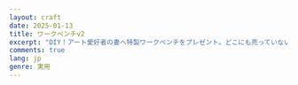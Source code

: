 ```yaml
---
layout: craft
date: 2025-01-13
title: ワークベンチv2
excerpt: "DIY！アート愛好者の妻へ特製ワークベンチをプレゼント。どこにも売っていない特別なワークベンチを作る挑戦をしてみました。その一部始終を書き下ろしてみました。"
comments: true
lang: jp
genre: 実用
---
```


<div id="photo-scroll"></div>
<script type="text/javascript" src="/assets/js/photoScroll/index.build.js" charset="utf-8"></script>
